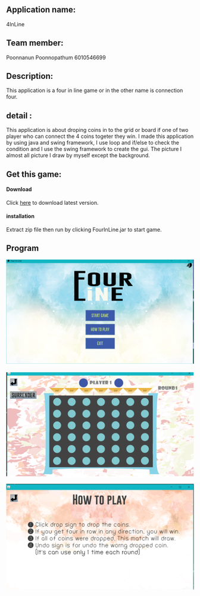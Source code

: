 ## Application name: 
4InLine
## Team member: 
Poonnanun Poonnopathum 6010546699
## Description:
This application is a four in line game or in the other name is connection four.
## detail :
  This application is about droping coins in to the grid or board if one of two player who can connect the 4 coins togeter they win. I made this application by using java and swing framework, I use loop and if/else to check the condition and I use the swing framework to create the gui. The picture I almost all picture I draw by myself except the background.
## Get this game:
#### Download
Click [here](https://github.com/poonnanun/FourInLine/releases/download/v1.2/FourInLine.rar) to download latest version.
#### installation
Extract zip file then run by clicking FourInLine.jar to start game.
## Program

![MainMenu](src/ReadmePic/MainMenu.png)

![Gameplay](src/ReadmePic/Game.png)

![How to play](src/ReadmePic/HowTo.png)
